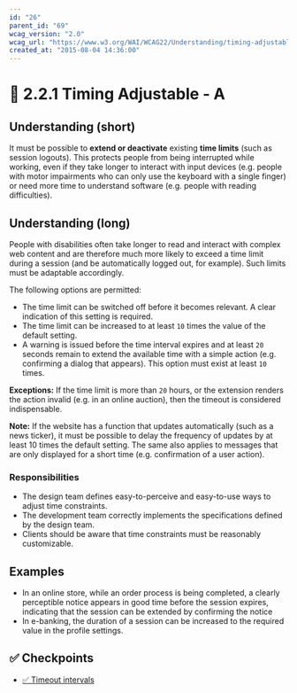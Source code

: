 ```yaml
---
id: "26"
parent_id: "69"
wcag_version: "2.0"
wcag_url: "https://www.w3.org/WAI/WCAG22/Understanding/timing-adjustable.html"
created_at: "2015-08-04 14:36:00"
---
```


# 📜 2.2.1 Timing Adjustable - A

## Understanding (short)

It must be possible to **extend or deactivate** existing **time limits** (such as session logouts). This protects people from being interrupted while working, even if they take longer to interact with input devices (e.g. people with motor impairments who can only use the keyboard with a single finger) or need more time to understand software (e.g. people with reading difficulties).

## Understanding (long)

People with disabilities often take longer to read and interact with complex web content and are therefore much more likely to exceed a time limit during a session (and be automatically logged out, for example). Such limits must be adaptable accordingly.

The following options are permitted:

- The time limit can be switched off before it becomes relevant. A clear indication of this setting is required.
- The time limit can be increased to at least `10` times the value of the default setting.
- A warning is issued before the time interval expires and at least `20` seconds remain to extend the available time with a simple action (e.g. confirming a dialog that appears). This option must exist at least `10` times.

**Exceptions:** If the time limit is more than `20` hours, or the extension renders the action invalid (e.g. in an online auction), then the timeout is considered indispensable.

**Note:** If the website has a function that updates automatically (such as a news ticker), it must be possible to delay the frequency of updates by at least 10 times the default setting. The same also applies to messages that are only displayed for a short time (e.g. confirmation of a user action).

### Responsibilities

- The design team defines easy-to-perceive and easy-to-use ways to adjust time constraints.
- The development team correctly implements the specifications defined by the design team.
- Clients should be aware that time constraints must be reasonably customizable.

## Examples

- In an online store, while an order process is being completed, a clearly perceptible notice appears in good time before the session expires, indicating that the session can be extended by confirming the notice
- In e-banking, the duration of a session can be increased to the required value in the profile settings.

## ✅ Checkpoints

- [✅ Timeout intervals](timeout-intervals)
